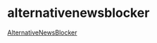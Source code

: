 # alternativenewsblocker
[AlternativeNewsBlocker](abp://subscribe/?location=https://raw.githubusercontent.com/t1csi/alternativenewsblocker/master/anb_filterlist.txt&title=AlternativeNewsBlocker)
